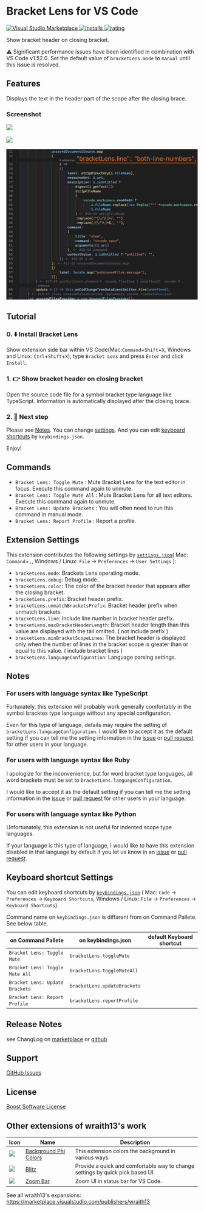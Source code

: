 # Bracket Lens for VS Code

[![Visual Studio Marketplace](https://vsmarketplacebadge.apphb.com/version/wraith13.bracket-lens.svg) ![installs](https://vsmarketplacebadge.apphb.com/installs/wraith13.bracket-lens.svg) ![rating](https://vsmarketplacebadge.apphb.com/rating/wraith13.bracket-lens.svg)](https://marketplace.visualstudio.com/items?itemName=wraith13.bracket-lens)

Show bracket header on closing bracket.

⚠ Significant performance issues have been identified in combination with VS Code v1.52.0. Set the default value of `bracketLens.mode` to `manual` until this issue is resolved.

## Features

Displays the text in the header part of the scope after the closing brace.

### Screenshot

![](./images/screenshot.png)

![](./images/screenshot2.png)

![](./images/screenshot3.png)

## Tutorial

### 0. ⬇️ Install Bracket Lens

Show extension side bar within VS Code(Mac:`Command`+`Shift`+`X`, Windows and Linux: `Ctrl`+`Shift`+`X`), type `Bracket Lens` and press `Enter` and click `Install`.

### 1. 👉 Show bracket header on closing bracket

Open the source code file for a symbol bracket type language like TypeScript. Information is automatically displayed after the closing brace.

### 2. 🔧 Next step

Please see [Notes](#notes). You can change [settings](#extension-settings). And you can edit [keyboard shortcuts](#keyboard-shortcut-settings) by `keybindings.json`.

Enjoy!

## Commands

* `Bracket Lens: Toggle Mute` : Mute Bracket Lens for the text editor in focus. Execute this command again to unmute.
* `Bracket Lens: Toggle Mute All` : Mute Bracket Lens for all text editors. Execute this command again to unmute.
* `Bracket Lens: Update Brackets` : You will often need to run this command in manual mode.
* `Bracket Lens: Report Profile` : Report a profile.

## Extension Settings

This extension contributes the following settings by [`settings.json`](https://code.visualstudio.com/docs/customization/userandworkspace#_creating-user-and-workspace-settings)( Mac: `Command`+`,`, Windows / Linux: `File` -> `Preferences` -> `User Settings` ):

* `bracketLens.mode`: Brackets Lens operating mode.
* `bracketLens.debug`: Debug mode.
* `bracketLens.color`: The color of the bracket header that appears after the closing bracket.
* `bracketLens.prefix`: Bracket header prefix.
* `bracketLens.unmatchBracketsPrefix`: Bracket header prefix when unmatch brackets.
* `bracketLens.line`: Include line number in bracket header prefix.
* `bracketLens.maxBracketHeaderLength`: Bracket header length than this value are displayed with the tail omitted. ( not include prefix )
* `bracketLens.minBracketScopeLines`: The bracket header is displayed only when the number of lines in the bracket scope is greater than or equal to this value. ( include bracket lines )
* `bracketLens.languageConfiguration`: Language parsing settings.

## Notes

### For users with language syntax like TypeScript

Fortunately, this extension will probably work generally comfortably in the symbol bracktes type language without any special configuration.

Even for this type of language, details may require the setting of `bracketLens.languageConfiguration`. I would like to accept it as the default setting if you can tell me the setting information in the [issue](https://github.com/wraith13/bracket-lens-vscode/issues) or [pull request](https://github.com/wraith13/bracket-lens-vscode/pulls) for other users in your language.

### For users with language syntax like Ruby

I apologize for the inconvenience, but for word bracket type languages, all word brackets must be set to `bracketLens.languageConfiguration`.

I would like to accept it as the default setting if you can tell me the setting information in the [issue](https://github.com/wraith13/bracket-lens-vscode/issues) or [pull request](https://github.com/wraith13/bracket-lens-vscode/pulls) for other users in your language.

### For users with language syntax like Python

Unfortunately, this extension is not useful for indented scope type languages.

If your language is this type of language, I would like to have this extension disabled in that language by default if you let us know in an [issue](https://github.com/wraith13/bracket-lens-vscode/issues) or [pull request](https://github.com/wraith13/bracket-lens-vscode/pulls).

## Keyboard shortcut Settings

You can edit keyboard shortcuts by [`keybindings.json`](https://code.visualstudio.com/docs/customization/keybindings#_customizing-shortcuts)
( Mac: `Code` -> `Preferences` -> `Keyboard Shortcuts`, Windows / Linux: `File` -> `Preferences` -> `Keyboard Shortcuts`).

Command name on `keybindings.json` is diffarent from on Command Pallete. See below table.

|on Command Pallete|on keybindings.json|default Keyboard shortcut|
|-|-|-|
|`Bracket Lens: Toggle Mute`|`bracketLens.toggleMute`|
|`Bracket Lens: Toggle Mute All`|`bracketLens.toggleMuteAll`|
|`Bracket Lens: Update Brackets`|`bracketLens.updateBrackets`|
|`Bracket Lens: Report Profile`|`bracketLens.reportProfile`|

## Release Notes

see ChangLog on [marketplace](https://marketplace.visualstudio.com/items/wraith13.bracket-lens/changelog) or [github](https://github.com/wraith13/bracket-lens-vscode/blob/master/CHANGELOG.md)

## Support

[GitHub Issues](https://github.com/wraith13/bracket-lens-vscode/issues)

## License

[Boost Software License](https://github.com/wraith13/bracket-lens-vscode/blob/master/LICENSE_1_0.txt)

## Other extensions of wraith13's work

|Icon|Name|Description|
|---|---|---|
|![](https://wraith13.gallerycdn.vsassets.io/extensions/wraith13/background-phi-colors/3.1.0/1581619161244/Microsoft.VisualStudio.Services.Icons.Default) |[Background Phi Colors](https://marketplace.visualstudio.com/items?itemName=wraith13.background-phi-colors)|This extension colors the background in various ways.|
|![](https://wraith13.gallerycdn.vsassets.io/extensions/wraith13/blitz/1.10.0/1600673285404/Microsoft.VisualStudio.Services.Icons.Default) |[Blitz](https://marketplace.visualstudio.com/items?itemName=wraith13.blitz)|Provide a quick and comfortable way to change settings by quick pick based UI.|
|![](https://wraith13.gallerycdn.vsassets.io/extensions/wraith13/zoombar-vscode/1.2.1/1563089420894/Microsoft.VisualStudio.Services.Icons.Default) |[Zoom Bar](https://marketplace.visualstudio.com/items?itemName=wraith13.zoombar-vscode)|Zoom UI in status bar for VS Code.|

See all wraith13's  expansions: <https://marketplace.visualstudio.com/publishers/wraith13>
